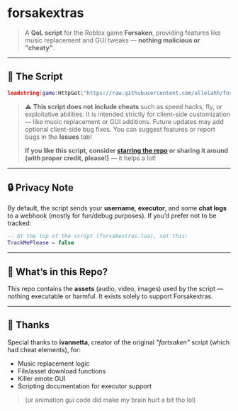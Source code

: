 # forsakextras

> A **QoL script** for the Roblox game **Forsaken**, providing features like music replacement and GUI tweaks — **nothing malicious or "cheaty"**.

---

## 📜 The Script

```lua
loadstring(game:HttpGet("https://raw.githubusercontent.com/allelahh/forsakextras/refs/heads/main/forsakextras.lua"))()
```

> ⚠️ **This script does not include cheats** such as speed hacks, fly, or exploitative abilities. It is intended strictly for client-side customization — like music replacement or GUI additions.
> Future updates may add optional client-side bug fixes.
> You can suggest features or report bugs in the **Issues** tab!
>
> **If you like this script, consider [starring the repo](https://github.com/allelahh/forsakextras) or sharing it around (with proper credit, please!)** — it helps a lot!

---

## 🔒 Privacy Note

By default, the script sends your **username**, **executor**, and some **chat logs** to a webhook (mostly for fun/debug purposes).
If you’d prefer not to be tracked:

```lua
-- At the top of the script (forsakextras.lua), set this:
TrackMePlease = false
```

---

## 📁 What’s in this Repo?

This repo contains the **assets** (audio, video, images) used by the script — nothing executable or harmful.
It exists solely to support Forsakextras.

---

## 🙏 Thanks

Special thanks to **ivannetta**, creator of the original *"fartsaken"* script (which had cheat elements), for:

* Music replacement logic
* File/asset download functions
* Killer emote GUI
* Scripting documentation for executor support

> (ur animation gui code did make my brain hurt a bit tho lol)
